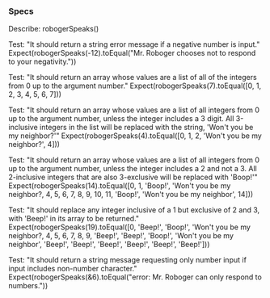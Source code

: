 ### Specs

Describe: robogerSpeaks()

Test: "It should return a string error message if a negative number is input."
Expect(robogerSpeaks(-12).toEqual("Mr. Roboger chooses not to respond to your negativity."))

Test: "It should return an array whose values are a list of all of the integers from 0 up to the argument number."
Expect(robogerSpeaks(7).toEqual([0, 1, 2, 3, 4, 5, 6, 7]))

Test: "It should return an array whose values are a list of all integers from 0 up to the argument number, unless the integer includes a 3 digit. All 3-inclusive integers in the list will be replaced with the string, 'Won't you be my neighbor?'"
Expect(robogerSpeaks(4).toEqual([0, 1, 2, 'Won't you be my neighbor?', 4]))

Test: "It should return an array whose values are a list of all integers from 0 up to the argument number, unless the integer includes a 2 and not a 3. All 2-inclusive integers that are also 3-exclusive will be replaced with 'Boop!'"
Expect(robogerSpeaks(14).toEqual([0, 1, 'Boop!', 'Won't you be my neighbor?, 4, 5, 6, 7, 8, 9, 10, 11, 'Boop!', 'Won't you be my neighbor', 14]))

Test: "It should replace any integer inclusive of a 1 but exclusive of 2 and 3, with 'Beep!' in its array to be returned."
Expect(robogerSpeaks(19).toEqual([0, 'Beep!', 'Boop!', 'Won't you be my neighbor?, 4, 5, 6, 7, 8, 9, 'Beep!', 'Beep!', 'Boop!', 'Won't you be my neighbor', 'Beep!', 'Beep!', 'Beep!', 'Beep!', 'Beep!', 'Beep!']))

Test: "It should return a string message requesting only number input if input includes non-number character."
Expect(robogerSpeaks(&6).toEqual("error: Mr. Roboger can only respond to numbers."))